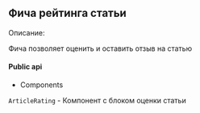 ## Фича рейтинга статьи

Описание:

Фича позволяет оценить и оставить отзыв на статью

#### Public api

- Components

`ArticleRating` - Компонент с блоком оценки статьи
